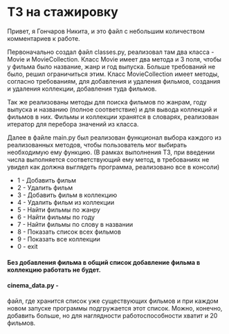 
# ТЗ на стажировку

Привет, я Гончаров Никита, и это файл с небольшим количеством комментариев к работе. 

Первоначально создал файл classes.py, реализовал там два класса - Movie и MovieCollection.
Класс Movie имеет два метода и 3 поля, чтобы у фильма было название, жанр и год выпуска. Больше требований не было, решил ограничиться этим.
Класс MovieCollection имеет методы, согласно требованиям, для добавления и удаления фильмов, создания и удаления коллекции, добавления туда фильмов. 

Так же реализованы методы для поиска фильмов по жанрам, году выпуска и названию (полное соответствие) и для вывода коллекций и фильмов в них. Фильмы и коллекции хранятся в словарях, реализован итератор для перебора значений из класса. 

Далее в файле main.py был реализован функционал выбора каждого из реализованных методов, чтобы пользователь мог выбирать необходимую ему функцию. (В рамках выполнения ТЗ, при введении числа выполняется соответствующий ему метод, в требованиях не увидел как должна выглядеть программа, реализовано все в консоли)
* 1 - Добавить фильм
* 2 - Удалить фильм
* 3 - Добавить фильм в коллекцию
* 4 - Удалить фильм из коллекции
* 5 - Найти фильмы по жанру
* 6 - Найти фильмы по году
* 7 - Найти фильмы по слову в названии
* 8 - Показать список всех фильмов
* 9 - Показать все коллекции
* 0 - exit

#### Без добавления фильма в общий список добавление фильма в коллекцию работать не будет.

#### cinema_data.py -  
 файл, где хранится список уже существующих фильмов и при каждом новом запуске программы подгружается этот список. Можно, конечно, добавить больше, но для наглядности работоспособности хватит и 20 фильмов.

